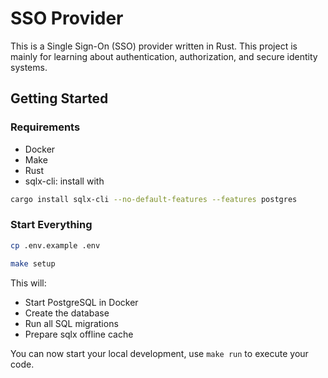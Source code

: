 # SSO Provider

This is a Single Sign-On (SSO) provider written in Rust.
This project is mainly for learning about authentication, authorization, and secure identity systems.

## Getting Started

### Requirements

- Docker
- Make
- Rust
- sqlx-cli: install with

```bash
cargo install sqlx-cli --no-default-features --features postgres
```

### Start Everything

```bash
cp .env.example .env
```

```bash
make setup
```

This will:

- Start PostgreSQL in Docker
- Create the database
- Run all SQL migrations
- Prepare sqlx offline cache

You can now start your local development, use `make run` to execute your code.
